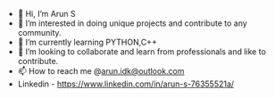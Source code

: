- 👋 Hi, I’m Arun S
- 👀 I’m interested in doing unique projects and contribute to any community.
- 🌱 I’m currently learning PYTHON,C++
- 💞️ I’m looking to collaborate and learn from professionals and like to contribute.
- 📫 How to reach me @arun.idk@outlook.com
- Linkedin - https://www.linkedin.com/in/arun-s-76355521a/

